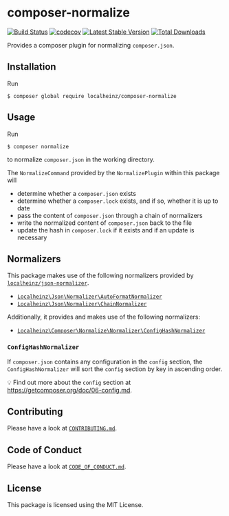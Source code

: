 # composer-normalize

[![Build Status](https://travis-ci.org/localheinz/composer-normalize.svg?branch=master)](https://travis-ci.org/localheinz/composer-normalize)
[![codecov](https://codecov.io/gh/localheinz/composer-normalize/branch/master/graph/badge.svg)](https://codecov.io/gh/localheinz/composer-normalize)
[![Latest Stable Version](https://poser.pugx.org/localheinz/composer-normalize/v/stable)](https://packagist.org/packages/localheinz/composer-normalize)
[![Total Downloads](https://poser.pugx.org/localheinz/composer-normalize/downloads)](https://packagist.org/packages/localheinz/composer-normalize)

Provides a composer plugin for normalizing `composer.json`.

## Installation

Run

```
$ composer global require localheinz/composer-normalize
```

## Usage

Run

```
$ composer normalize
```

to normalize `composer.json` in the working directory.

The `NormalizeCommand` provided by the `NormalizePlugin` within this package will

* determine whether a `composer.json` exists
* determine whether a `composer.lock` exists, and if so, whether it is up to date
* pass the content of `composer.json` through a chain of normalizers
* write the normalized content of `composer.json` back to the file
* update the hash in `composer.lock` if it exists and if an update is necessary

## Normalizers

This package makes use of the following normalizers provided by [`localheinz/json-normalizer`](https://github.com/localheinz/json-normalizer).

* [`Localheinz\Json\Normalizer\AutoFormatNormalizer`](https://github.com/localheinz/json-normalizer#autoformatnormalizer)
* [`Localheinz\Json\Normalizer\ChainNormalizer`](https://github.com/localheinz/json-normalizer#chainnormalizer)

Additionally, it provides and makes use of the following normalizers:

* [`Localheinz\Composer\Normalize\Normalizer\ConfigHashNormalizer`](#confighashnormalizer)

### `ConfigHashNormalizer`

If `composer.json` contains any configuration in the `config` section, 
the `ConfigHashNormalizer` will sort the `config` section by key in ascending order.

:bulb: Find out more about the `config` section at https://getcomposer.org/doc/06-config.md.  

## Contributing

Please have a look at [`CONTRIBUTING.md`](.github/CONTRIBUTING.md).

## Code of Conduct

Please have a look at [`CODE_OF_CONDUCT.md`](.github/CODE_OF_CONDUCT.md).

## License

This package is licensed using the MIT License.
